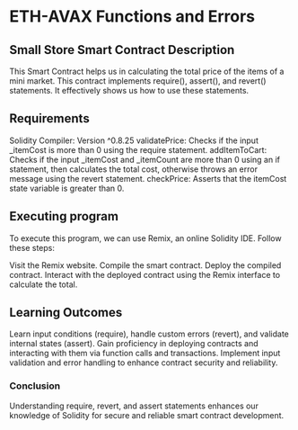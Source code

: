 # ETH-AVAX Functions and Errors

## Small Store Smart Contract Description
This Smart Contract helps us in calculating the total price of the items of a mini market. This contract implements require(), assert(), and revert() statements. It effectively shows us how to use these statements.


## Requirements
Solidity Compiler: Version ^0.8.25
validatePrice: Checks if the input _itemCost is more than 0 using the require statement.
addItemToCart: Checks if the input _itemCost and _itemCount are more than 0 using an if statement, then calculates the total cost, otherwise throws an error message using the revert statement.
checkPrice: Asserts that the itemCost state variable is greater than 0.


## Executing program
To execute this program, we can use Remix, an online Solidity IDE. Follow these steps:

Visit the Remix website.
Compile the smart contract.
Deploy the compiled contract.
Interact with the deployed contract using the Remix interface to calculate the total.

## Learning Outcomes
Learn input conditions (require), handle custom errors (revert), and validate internal states (assert).
Gain proficiency in deploying contracts and interacting with them via function calls and transactions.
Implement input validation and error handling to enhance contract security and reliability.


### Conclusion
Understanding require, revert, and assert statements enhances our knowledge of Solidity for secure and reliable smart contract development.

